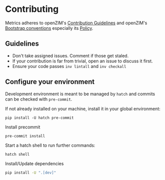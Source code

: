 # Contributing

Metrics adheres to openZIM's [Contribution Guidelines](https://github.com/openzim/overview/wiki/Contributing)
and openZIM's [Bootstrap conventions](https://github.com/openzim/_python-bootstrap/wiki/) especially its
[Policy](https://github.com/openzim/_python-bootstrap/wiki/Policy).

## Guidelines

- Don't take assigned issues. Comment if those get staled.
- If your contribution is far from trivial, open an issue to discuss it first.
- Ensure your code passes `inv lintall` and `inv checkall`

## Configure your environment

Development environment is meant to be managed by `hatch` and commits can be checked with `pre-commit`.

If not already installed on your machine, install it in your global environment:
```
pip install -U hatch pre-commit
```

Install precommit
```
pre-commit install
```

Start a hatch shell to run further commands:
```
hatch shell
```

Install/Update dependencies
```sh
pip install -U ".[dev]"
```
